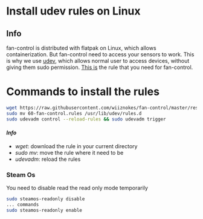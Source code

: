 # Install udev rules on Linux

## Info

fan-control is distributed with flatpak on Linux, which allows containerization. But fan-control need to access your sensors to work.
This is why we use [udev](https://en.wikipedia.org/wiki/Udev), which allows normal user to access devices, without giving them sudo permission. [This is](./60-fan-control.rules) the rule that you need for fan-control.

# Commands to install the rules

```sh
wget https://raw.githubusercontent.com/wiiznokes/fan-control/master/resource/linux/60-fan-control.rules
sudo mv 60-fan-control.rules /usr/lib/udev/rules.d
sudo udevadm control --reload-rules && sudo udevadm trigger
```

#### _Info_

- _wget_: download the rule in your current directory
- _sudo mv_: move the rule where it need to be
- _udevadm_: reload the rules

### Steam Os

You need to disable read the read only mode temporarily

```sh
sudo steamos-readonly disable
... commands
sudo steamos-readonly enable
```
